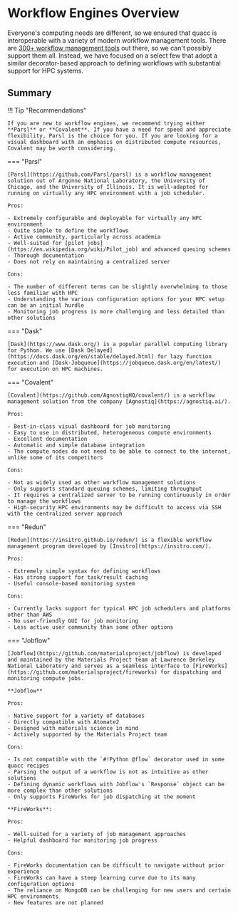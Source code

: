# Workflow Engines Overview

Everyone's computing needs are different, so we ensured that quacc is interoperable with a variety of modern workflow management tools. There are [300+ workflow management tools](https://workflows.community/systems) out there, so we can't possibly support them all. Instead, we have focused on a select few that adopt a similar decorator-based approach to defining workflows with substantial support for HPC systems.

## Summary

!!! Tip "Recommendations"

    If you are new to workflow engines, we recommend trying either **Parsl** or **Covalent**. If you have a need for speed and appreciate flexibility, Parsl is the choice for you. If you are looking for a visual dashboard with an emphasis on distributed compute resources, Covalent may be worth considering.

=== "Parsl"

    [Parsl](https://github.com/Parsl/parsl) is a workflow management solution out of Argonne National Laboratory, the University of Chicago, and the University of Illinois. It is well-adapted for running on virtually any HPC environment with a job scheduler.

    Pros:

    - Extremely configurable and deployable for virtually any HPC environment
    - Quite simple to define the workflows
    - Active community, particularly across academia
    - Well-suited for [pilot jobs](https://en.wikipedia.org/wiki/Pilot_job) and advanced queuing schemes
    - Thorough documentation
    - Does not rely on maintaining a centralized server

    Cons:

    - The number of different terms can be slightly overwhelming to those less familiar with HPC
    - Understanding the various configuration options for your HPC setup can be an initial hurdle
    - Monitoring job progress is more challenging and less detailed than other solutions

=== "Dask"

    [Dask](https://www.dask.org/) is a popular parallel computing library for Python. We use [Dask Delayed](https://docs.dask.org/en/stable/delayed.html) for lazy function execution and [Dask-Jobqueue](https://jobqueue.dask.org/en/latest/) for execution on HPC machines.

=== "Covalent"

    [Covalent](https://github.com/AgnostiqHQ/covalent/) is a workflow management solution from the company [Agnostiq](https://agnostiq.ai/).

    Pros:

    - Best-in-class visual dashboard for job monitoring
    - Easy to use in distributed, heterogeneous compute environments
    - Excellent documentation
    - Automatic and simple database integration
    - The compute nodes do not need to be able to connect to the internet, unlike some of its competitors

    Cons:

    - Not as widely used as other workflow management solutions
    - Only supports standard queuing schemes, limiting throughput
    - It requires a centralized server to be running continuously in order to manage the workflows
    - High-security HPC environments may be difficult to access via SSH with the centralized server approach

=== "Redun"

    [Redun](https://insitro.github.io/redun/) is a flexible workflow management program developed by [Insitro](https://insitro.com/).

    Pros:

    - Extremely simple syntax for defining workflows
    - Has strong support for task/result caching
    - Useful console-based monitoring system

    Cons:

    - Currently lacks support for typical HPC job schedulers and platforms other than AWS
    - No user-friendly GUI for job monitoring
    - Less active user community than some other options

=== "Jobflow"

    [Jobflow](https://github.com/materialsproject/jobflow) is developed and maintained by the Materials Project team at Lawrence Berkeley National Laboratory and serves as a seamless interface to [FireWorks](https://github.com/materialsproject/fireworks) for dispatching and monitoring compute jobs.

    **Jobflow**

    Pros:

    - Native support for a variety of databases
    - Directly compatible with Atomate2
    - Designed with materials science in mind
    - Actively supported by the Materials Project team

    Cons:

    - Is not compatible with the `#!Python @flow` decorator used in some quacc recipes
    - Parsing the output of a workflow is not as intuitive as other solutions
    - Defining dynamic workflows with Jobflow's `Response` object can be more complex than other solutions
    - Only supports FireWorks for job dispatching at the moment

    **FireWorks**:

    Pros:

    - Well-suited for a variety of job management approaches
    - Helpful dashboard for monitoring job progress

    Cons:

    - FireWorks documentation can be difficult to navigate without prior experience
    - FireWorks can have a steep learning curve due to its many configuration options
    - The reliance on MongoDB can be challenging for new users and certain HPC environments
    - New features are not planned
